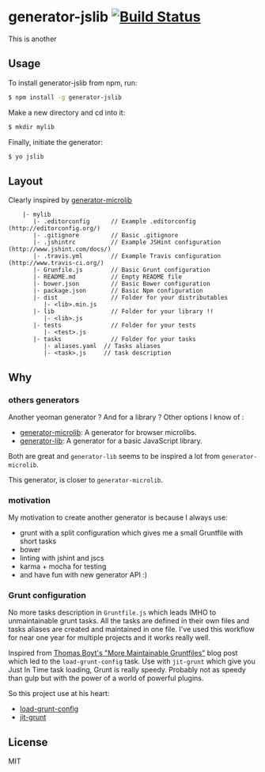 # generator-jslib [![Build Status](https://secure.travis-ci.org/stephanebachelier/generator-jslib.png?branch=master)](https://travis-ci.org/stephanebachelier/generator-jslib)

This is another
## Usage

To install generator-jslib from npm, run:

```bash
$ npm install -g generator-jslib
```

Make a new directory and cd into it:
```bash
$ mkdir mylib
```

Finally, initiate the generator:

```bash
$ yo jslib
```

## Layout

Clearly inspired by [generator-microlib](https://github.com/asbjornenge/generator-microlib/blob/master/README.md#included)

```
	|- mylib
	   |- .editorconfig      // Example .editorconfig (http://editorconfig.org/)
	   |- .gitignore         // Basic .gitignore
	   |- .jshintrc          // Example JSHint configuration (http://www.jshint.com/docs/)
	   |- .travis.yml        // Example Travis configuration (http://www.travis-ci.org/)
	   |- Grunfile.js        // Basic Grunt configuration
	   |- README.md          // Empty README file
	   |- bower.json         // Basic Bower configuration
	   |- package.json       // Basic Npm configuration
	   |- dist               // Folder for your distributables
          |- <lib>.min.js
	   |- lib                // Folder for your library !!
          |- <lib>.js
	   |- tests              // Folder for your tests
          |- <test>.js
	   |- tasks              // Folder for your tasks
          |- aliases.yaml  // Tasks aliases
          |- <task>.js     // task description
```

## Why

### others generators

Another yeoman generator ? And for a library ? Other options I know of :
 - [generator-microlib](https://github.com/asbjornenge/generator-microlib): A  generator for browser microlibs.
 - [generator-lib](https://github.com/matthewtoast/generator-lib): A generator for a basic JavaScript library.

Both are great and `generator-lib` seems to be inspired a lot from `generator-microlib`.

This generator, is closer to `generator-microlib`.

### motivation

My motivation to create another generator is because I always use:
 - grunt with a split configuration which gives me a small Gruntfile with short tasks
 - bower
 - linting with jshint and jscs
 - karma + mocha for testing
 - and have fun with new generator API :)


### Grunt configuration

No more tasks description in `Gruntfile.js` which leads IMHO to unmaintainable grunt tasks. All the tasks are defined in their own files and tasks aliases are created and maintained in one file.
I've used this workflow for near one year for multiple projects and it works really well.

Inspired from [Thomas Boyt's "More Maintainable Gruntfiles"](http://www.thomasboyt.com/2013/09/01/maintainable-grunt.html) blog post which led to the `load-grunt-config` task. Use with `jit-grunt` which give you Just In Time task loading, Grunt is really speedy. Probably not as speedy than gulp but with the power of a world of powerful plugins.

So this project use at his heart:

* [load-grunt-config](http://firstandthird.github.io/load-grunt-config)
* [jit-grunt](https://github.com/shootaroo/jit-grunt)

## License

MIT

